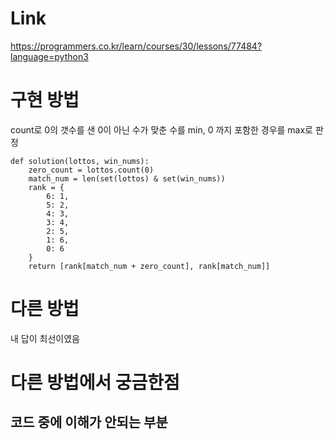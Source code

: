 # Link
https://programmers.co.kr/learn/courses/30/lessons/77484?language=python3

# 구현 방법
count로 0의 갯수를 샌 0이 아닌 수가 맞춘 수를 min, 0 까지 포함한 경우를 max로 판정

    def solution(lottos, win_nums):
        zero_count = lottos.count(0)
        match_num = len(set(lottos) & set(win_nums))
        rank = {
            6: 1,
            5: 2,
            4: 3,
            3: 4,
            2: 5,
            1: 6,
            0: 6
        }
        return [rank[match_num + zero_count], rank[match_num]]
# 다른 방법
내 답이 최선이였음
# 다른 방법에서 궁금한점

## 코드 중에 이해가 안되는 부분
